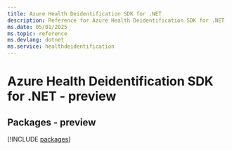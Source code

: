 ```yaml
---
title: Azure Health Deidentification SDK for .NET
description: Reference for Azure Health Deidentification SDK for .NET
ms.date: 05/01/2025
ms.topic: reference
ms.devlang: dotnet
ms.service: healthdeidentification
---
```

# Azure Health Deidentification SDK for .NET - preview
## Packages - preview
[!INCLUDE [packages](health-deidentification-index.md)]